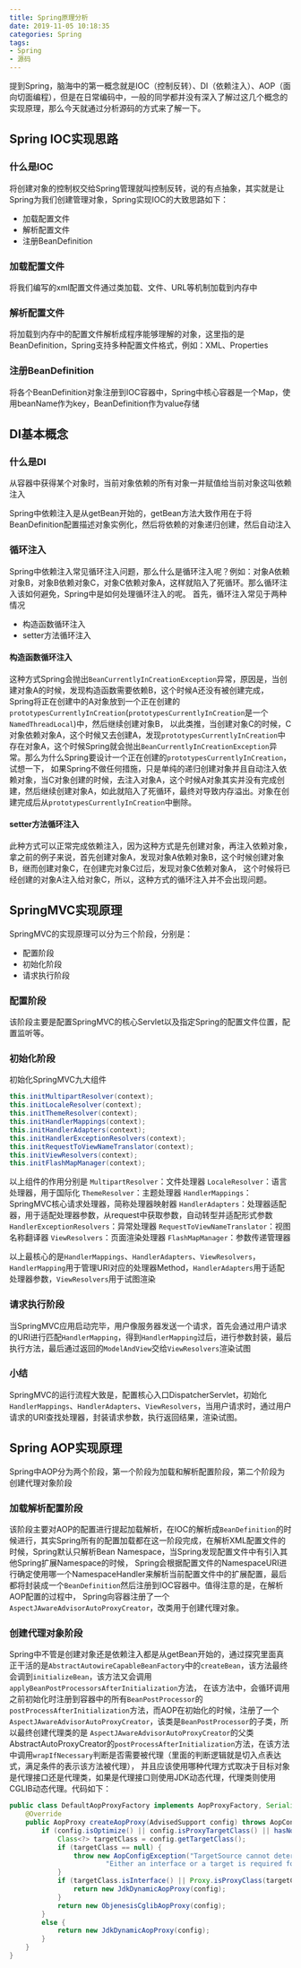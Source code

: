 ```yaml
---
title: Spring原理分析
date: 2019-11-05 10:18:35
categories: Spring
tags:
- Spring
- 源码
---
```


提到Spring，脑海中的第一概念就是IOC（控制反转）、DI（依赖注入）、AOP（面向切面编程），但是在日常编码中，一般的同学都并没有深入了解过这几个概念的实现原理，那么今天就通过分析源码的方式来了解一下。

## Spring IOC实现思路
### 什么是IOC
将创建对象的控制权交给Spring管理就叫控制反转，说的有点抽象，其实就是让Spring为我们创建管理对象，Spring实现IOC的大致思路如下：
* 加载配置文件
* 解析配置文件
* 注册BeanDefinition

### 加载配置文件
将我们编写的xml配置文件通过类加载、文件、URL等机制加载到内存中
### 解析配置文件
将加载到内存中的配置文件解析成程序能够理解的对象，这里指的是BeanDefinition，Spring支持多种配置文件格式，例如：XML、Properties
### 注册BeanDefinition
将各个BeanDefinition对象注册到IOC容器中，Spring中核心容器是一个Map，使用beanName作为key，BeanDefinition作为value存储

## DI基本概念
### 什么是DI
从容器中获得某个对象时，当前对象依赖的所有对象一并赋值给当前对象这叫依赖注入

Spring中依赖注入是从getBean开始的，getBean方法大致作用在于将BeanDefinition配置描述对象实例化，然后将依赖的对象递归创建，然后自动注入

### 循环注入
Spring中依赖注入常见循环注入问题，那么什么是循环注入呢？例如：对象A依赖对象B，对象B依赖对象C，对象C依赖对象A，这样就陷入了死循环。那么循环注入该如何避免，Spring中是如何处理循环注入的呢。
首先，循环注入常见于两种情况
* 构造函数循环注入
* setter方法循环注入

#### 构造函数循环注入
这种方式Spring会抛出`BeanCurrentlyInCreationException`异常，原因是，当创建对象A的时候，发现构造函数需要依赖B，这个时候A还没有被创建完成，Spring将正在创建中的A对象放到一个正在创建的`prototypesCurrentlyInCreation`(`prototypesCurrentlyInCreation`是一个`NamedThreadLocal`)中，然后继续创建对象B，
以此类推，当创建对象C的时候，C对象依赖对象A，这个时候又去创建A，发现`prototypesCurrentlyInCreation`中存在对象A，这个时候Spring就会抛出`BeanCurrentlyInCreationException`异常。那么为什么Spring要设计一个正在创建的`prototypesCurrentlyInCreation`，试想一下，
如果Spring不做任何措施，只是单纯的递归创建对象并且自动注入依赖对象，当C对象创建的时候，去注入对象A，这个时候A对象其实并没有完成创建，然后继续创建对象A，如此就陷入了死循环，最终对导致内存溢出。对象在创建完成后从`prototypesCurrentlyInCreation`中删除。

#### setter方法循环注入
此种方式可以正常完成依赖注入，因为这种方式是先创建对象，再注入依赖对象，拿之前的例子来说，首先创建对象A，发现对象A依赖对象B，这个时候创建对象B，继而创建对象C，在创建完对象C过后，发现对象C依赖对象A，
这个时候将已经创建的对象A注入给对象C，所以，这种方式的循环注入并不会出现问题。

## SpringMVC实现原理
SpringMVC的实现原理可以分为三个阶段，分别是：
* 配置阶段
* 初始化阶段
* 请求执行阶段

### 配置阶段
该阶段主要是配置SpringMVC的核心Servlet以及指定Spring的配置文件位置，配置监听等。

### 初始化阶段
初始化SpringMVC九大组件
```java
this.initMultipartResolver(context);
this.initLocaleResolver(context);
this.initThemeResolver(context);
this.initHandlerMappings(context);
this.initHandlerAdapters(context);
this.initHandlerExceptionResolvers(context);
this.initRequestToViewNameTranslator(context);
this.initViewResolvers(context);
this.initFlashMapManager(context);
```
以上组件的作用分别是
`MultipartResolver`：文件处理器
`LocaleResolver`：语言处理器，用于国际化
`ThemeResolver`：主题处理器
`HandlerMappings`：SpringMVC核心请求处理器，简称处理器映射器
`HandlerAdapters`：处理器适配器，用于适配处理器参数，从request中获取参数，自动转型并适配形式参数
`HandlerExceptionResolvers`：异常处理器
`RequestToViewNameTranslator`：视图名称翻译器
`ViewResolvers`：页面渲染处理器
`FlashMapManager`：参数传递管理器

以上最核心的是`HandlerMappings`、`HandlerAdapters`、`ViewResolvers`，`HandlerMapping`用于管理URI对应的处理器Method，`HandlerAdapters`用于适配处理器参数，`ViewResolvers`用于试图渲染

### 请求执行阶段
当SpringMVC应用启动完毕，用户像服务器发送一个请求，首先会通过用户请求的URI进行匹配`HandlerMapping`，得到`HandlerMapping`过后，进行参数封装，最后执行方法，最后通过返回的`ModelAndView`交给`ViewResolvers`渲染试图

### 小结
SpringMVC的运行流程大致是，配置核心入口DispatcherServlet，初始化`HandlerMappings`、`HandlerAdapters`、`ViewResolvers`，当用户请求时，通过用户请求的URI查找处理器，封装请求参数，执行返回结果，渲染试图。

## Spring AOP实现原理
Spring中AOP分为两个阶段，第一个阶段为加载和解析配置阶段，第二个阶段为创建代理对象阶段
### 加载解析配置阶段
该阶段主要对AOP的配置进行提起加载解析，在IOC的解析成`BeanDefinition`的时候进行，其实Spring所有的配置加载都在这一阶段完成，在解析XML配置文件的时候，Spring默认只解析Bean Namespace，当Spring发现配置文件中有引入其他Spring扩展Namespace的时候，
Spring会根据配置文件的NamespaceURI进行确定使用哪一个NamespaceHandler来解析当前配置文件中的扩展配置，最后都将封装成一个`BeanDefinition`然后注册到IOC容器中。值得注意的是，在解析AOP配置的过程中，
Spring向容器注册了一个`AspectJAwareAdvisorAutoProxyCreator`，改类用于创建代理对象。
### 创建代理对象阶段
Spring中不管是创建对象还是依赖注入都是从getBean开始的，通过探究里面真正干活的是`AbstractAutowireCapableBeanFactory`中的`createBean`，该方法最终会调到`initializeBean`，该方法又会调用`applyBeanPostProcessorsAfterInitialization`方法，
在该方法中，会循环调用之前初始化时注册到容器中的所有`BeanPostProcessor`的`postProcessAfterInitialization`方法，而AOP在初始化的时候，注册了一个`AspectJAwareAdvisorAutoProxyCreator`，该类是`BeanPostProcessor`的子类，所以最终创建代理类的是
`AspectJAwareAdvisorAutoProxyCreator`的父类AbstractAutoProxyCreator的`postProcessAfterInitialization`方法，在该方法中调用`wrapIfNecessary`判断是否需要被代理（里面的判断逻辑就是切入点表达式，满足条件的表示该方法被代理），
并且应该使用哪种代理方式取决于目标对象是代理接口还是代理类，如果是代理接口则使用JDK动态代理，代理类则使用CGLIB动态代理。代码如下：
```java
public class DefaultAopProxyFactory implements AopProxyFactory, Serializable {
	@Override
	public AopProxy createAopProxy(AdvisedSupport config) throws AopConfigException {
		if (config.isOptimize() || config.isProxyTargetClass() || hasNoUserSuppliedProxyInterfaces(config)) {
			Class<?> targetClass = config.getTargetClass();
			if (targetClass == null) {
				throw new AopConfigException("TargetSource cannot determine target class: " +
						"Either an interface or a target is required for proxy creation.");
			}
			if (targetClass.isInterface() || Proxy.isProxyClass(targetClass)) {
				return new JdkDynamicAopProxy(config);
			}
			return new ObjenesisCglibAopProxy(config);
		}
		else {
			return new JdkDynamicAopProxy(config);
		}
	}
}
```
